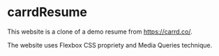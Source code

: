 # carrdResume

This website is a clone of a demo resume from https://carrd.co/.

The website uses Flexbox CSS propriety and Media Queries technique.
